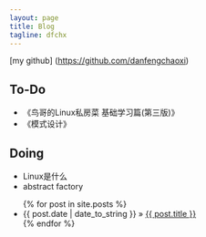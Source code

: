 ```yaml
---
layout: page
title: Blog
tagline: dfchx
---
```


[my github] (https://github.com/danfengchaoxi)

## To-Do

<ul>
    <li>《鸟哥的Linux私房菜 基础学习篇(第三版)》</li>
    <li>《模式设计》</li>
</ul>

## Doing

<ul>
    <li>Linux是什么</li>
    <li>abstract factory</li>
</ul>

<ul class="posts">
  {% for post in site.posts %}
    <li><span>{{ post.date | date_to_string }}</span> &raquo; <a href="{{ BASE_PATH }}{{ post.url }}">{{ post.title }}</a></li>
  {% endfor %}
</ul>
